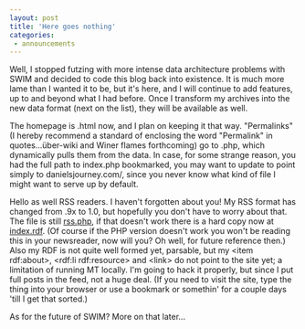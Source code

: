 ```yaml
---
layout: post
title: 'Here goes nothing'
categories:
 - announcements
---
```



Well, I stopped futzing with more intense data architecture problems with SWIM and  decided to code this blog back into existence. It is much more lame than I wanted it to be, but it's here, and I will continue to add features, up to and beyond what I had before. Once I transform my archives into the new data format (next on the list), they will be available as well.



The homepage is .html now, and I plan on keeping it that way. "Permalinks" (I hereby recommend a standard of enclosing the word "Permalink" in quotes...&uuml;ber-wiki and Winer flames forthcoming) go to .php, which dynamically pulls them from the data. In case, for some strange reason, you had the full path to index.php bookmarked, you may want to update to point simply to danielsjourney.com/, since you never know what kind of file I might want to serve up by default.



Hello as well RSS readers. I haven't forgotten about you! My RSS format has changed from .9x to 1.0, but hopefully you don't have to worry about that. The file is still <a href="rss.php">rss.php</a>, if that doesn't work there is a hard copy now at <a href="index.rdf">index.rdf</a>. (Of course if the PHP version doesn't work you won't be reading this in your newsreader, now will you? Oh well, for future reference then.) Also my RDF is not quite well formed yet, parsable, but my &lt;item rdf:about&gt;, &lt;rdf:li rdf:resource&gt; and &lt;link&gt; do not point to the site yet; a limitation of running MT locally. I'm going to hack it properly, but since I put full posts in the feed, not a huge deal. (If you need to visit the site, type the thing into your browser or use a bookmark or somethin' for a couple days 'till I get that sorted.)



As for the future of SWIM? More on that later...
